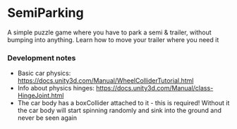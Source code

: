 # SemiParking

A simple puzzle game where you have to park a semi & trailer, without bumping into anything. Learn how to move your trailer where you need it

### Development notes

-   Basic car physics: https://docs.unity3d.com/Manual/WheelColliderTutorial.html
-   Info about physics hinges: https://docs.unity3d.com/Manual/class-HingeJoint.html
-   The car body has a boxCollider attached to it - this is required! Without it the car body will start spinning randomly and sink into the
    ground and never be seen again

